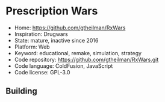# Prescription Wars

- Home: https://github.com/gtheilman/RxWars
- Inspiration: Drugwars
- State: mature, inactive since 2016
- Platform: Web
- Keyword: educational, remake, simulation, strategy
- Code repository: https://github.com/gtheilman/RxWars.git
- Code language: ColdFusion, JavaScript
- Code license: GPL-3.0

## Building
